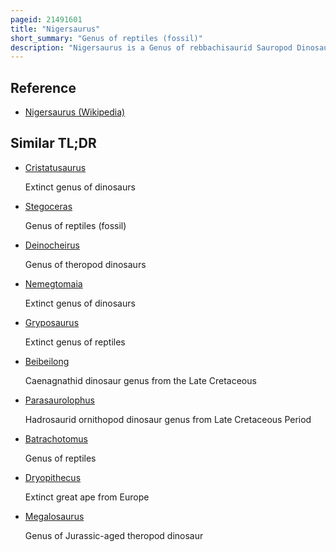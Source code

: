 ```yaml
---
pageid: 21491601
title: "Nigersaurus"
short_summary: "Genus of reptiles (fossil)"
description: "Nigersaurus is a Genus of rebbachisaurid Sauropod Dinosaurs that lived from the middle cretaceous Period about 115 to 105 million Years ago. It was found in the Elrhaz Formation in a Region called Gadoufaoua in Niger. Fossils of this Dinosaur were first described in 1976 but it was only named nigersaurus Taqueti in 1999 after further and more complete Remains were found and described. The Genus Name means niger Reptile and the specific Name Honours palaeontologist philippe Taquet who discovered the first Remains."
---
```


## Reference

- [Nigersaurus (Wikipedia)](https://en.wikipedia.org/?curid=21491601)

## Similar TL;DR

- [Cristatusaurus](/tldr/en/cristatusaurus)

  Extinct genus of dinosaurs

- [Stegoceras](/tldr/en/stegoceras)

  Genus of reptiles (fossil)

- [Deinocheirus](/tldr/en/deinocheirus)

  Genus of theropod dinosaurs

- [Nemegtomaia](/tldr/en/nemegtomaia)

  Extinct genus of dinosaurs

- [Gryposaurus](/tldr/en/gryposaurus)

  Extinct genus of reptiles

- [Beibeilong](/tldr/en/beibeilong)

  Caenagnathid dinosaur genus from the Late Cretaceous

- [Parasaurolophus](/tldr/en/parasaurolophus)

  Hadrosaurid ornithopod dinosaur genus from Late Cretaceous Period

- [Batrachotomus](/tldr/en/batrachotomus)

  Genus of reptiles

- [Dryopithecus](/tldr/en/dryopithecus)

  Extinct great ape from Europe

- [Megalosaurus](/tldr/en/megalosaurus)

  Genus of Jurassic-aged theropod dinosaur
